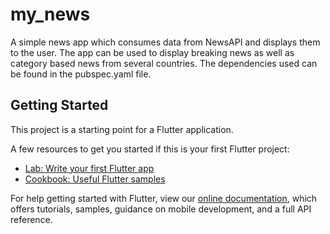 # my_news

A simple news app which consumes data from NewsAPI and displays them to the user. The app can be used to display breaking news as well as category based news from several countries. The dependencies used can be found in the pubspec.yaml file.

## Getting Started

This project is a starting point for a Flutter application.

A few resources to get you started if this is your first Flutter project:

- [Lab: Write your first Flutter app](https://flutter.dev/docs/get-started/codelab)
- [Cookbook: Useful Flutter samples](https://flutter.dev/docs/cookbook)

For help getting started with Flutter, view our
[online documentation](https://flutter.dev/docs), which offers tutorials,
samples, guidance on mobile development, and a full API reference.
